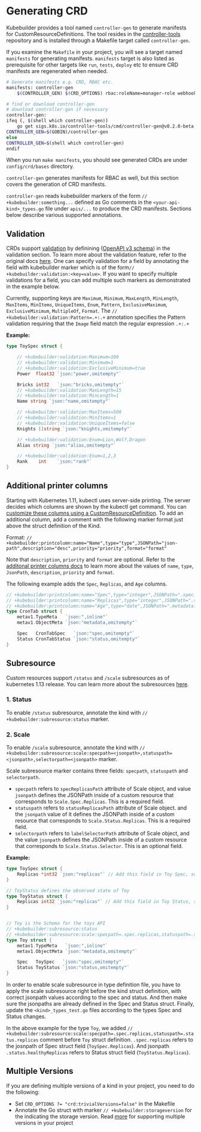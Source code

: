 # Generating CRD

Kubebuilder provides a tool named `controller-gen` to generate manifests for CustomResourceDefinitions. The tool resides in the [controller-tools](http://sigs.k8s.io/controller-tools) repository and is installed through a Makefile target called `controller-gen`. 

If you examine the `Makefile` in your project, you will see a target named `manifests` for generating manifests. `manifests` target is also listed as prerequisite for other targets like `run`, `tests`, `deploy` etc to ensure CRD manifests are regenerated when needed.

```sh
# Generate manifests e.g. CRD, RBAC etc.
manifests: controller-gen
	$(CONTROLLER_GEN) $(CRD_OPTIONS) rbac:roleName=manager-role webhook paths="./..." output:crd:artifacts:config=config/crd/bases

# find or download controller-gen
# download controller-gen if necessary
controller-gen:
ifeq (, $(shell which controller-gen))
	go get sigs.k8s.io/controller-tools/cmd/controller-gen@v0.2.0-beta.2
CONTROLLER_GEN=$(GOBIN)/controller-gen
else
CONTROLLER_GEN=$(shell which controller-gen)
endif
```

When you run `make manifests`, you should see generated CRDs are under `config/crd/bases` directory.

`controller-gen` generates manifests for RBAC as well, but this section covers the generation of CRD manifests.

`controller-gen` reads kubebuilder markers of the form `// +kubebuilder:something...` defined as Go comments in the `<your-api-kind>_types.go` file under `apis/...` to produce the CRD manifests. Sections below describe various supported annotations.

## Validation

CRDs support [validation](https://kubernetes.io/docs/tasks/access-kubernetes-api/custom-resources/custom-resource-definitions/#validation) by definining ([OpenAPI v3 schema](https://github.com/OAI/OpenAPI-Specification/blob/master/versions/3.0.0.md#schemaObject)) in the validation section. To learn more about the validation feature, refer to the original docs [here](https://kubernetes.io/docs/tasks/access-kubernetes-api/custom-resources/custom-resource-definitions/#validation). One can specify validation for a field by annotating the field with kubebuilder marker which is of the form`// +kubebuilder:validation:<key=value>`. If you want to specify multiple validations for a field, you can add multiple such markers as demonstrated in the example below.

Currently, supporting keys are `Maximum`, `Minimum`, `MaxLength`, `MinLength`, `MaxItems`, `MinItems`, `UniqueItems`, `Enum`, `Pattern`, `ExclusiveMaximum`,
 `ExclusiveMinimum`, `MultipleOf`, `Format`. The `// +kubebuilder:validation:Pattern=.+:.+` annotation specifies the Pattern validation requiring that the `Image` field match the regular expression `.+:.+`

**Example:**

```go
type ToySpec struct {

	// +kubebuilder:validation:Maximum=100
	// +kubebuilder:validation:Minimum=1
	// +kubebuilder:validation:ExclusiveMinimum=true
	Power  float32 `json:"power,omitempty"`

	Bricks int32   `json:"bricks,omitempty"`
	// +kubebuilder:validation:MaxLength=15
	// +kubebuilder:validation:MinLength=1
	Name string `json:"name,omitempty"`

	// +kubebuilder:validation:MaxItems=500
	// +kubebuilder:validation:MinItems=1
	// +kubebuilder:validation:UniqueItems=false
	Knights []string `json:"knights,omitempty"`

	// +kubebuilder:validation:Enum=Lion,Wolf,Dragon
	Alias string `json:"alias,omitempty"`

	// +kubebuilder:validation:Enum=1,2,3
	Rank    int    `json:"rank"`
}

```

## Additional printer columns

Starting with Kubernetes 1.11, kubectl uses server-side printing. The server
decides which columns are shown by the kubectl get command. You can 
[customize these columns using a CustomResourceDefinition](https://kubernetes.io/docs/tasks/access-kubernetes-api/custom-resources/custom-resource-definitions/#additional-printer-columns).
To add an additional column, add a comment with the following marker format
just above the struct definition of the Kind.

Format: `// +kubebuilder:printcolumn:name="Name",type="type",JSONPath="json-path",description="desc",priority="priority",format="format"`

Note that `description`, `priority` and `format` are optional. Refer to the
[additonal printer columns docs](https://kubernetes.io/docs/tasks/access-kubernetes-api/custom-resources/custom-resource-definitions/#additional-printer-columns)
to learn more about the values of `name`, `type`, `JsonPath`, `description`, `priority` and `format`.

The following example adds the `Spec`, `Replicas`, and `Age` columns.

```go
// +kubebuilder:printcolumn:name="Spec",type="integer",JSONPath=".spec.cronSpec",description="status of the kind"
// +kubebuilder:printcolumn:name="Replicas",type="integer",JSONPath=".spec.replicas",description="The number of jobs launched by the CronJob"
// +kubebuilder:printcolumn:name="Age",type="date",JSONPath=".metadata.creationTimestamp"
type CronTab struct {
	metav1.TypeMeta   `json:",inline"`
	metav1.ObjectMeta `json:"metadata,omitempty"`

	Spec   CronTabSpec   `json:"spec,omitempty"`
	Status CronTabStatus `json:"status,omitempty"`
}

```


## Subresource
Custom resources support `/status` and `/scale` subresources as of kubernetes
1.13 release. You can learn more about the subresources [here](https://kubernetes.io/docs/tasks/access-kubernetes-api/custom-resources/custom-resource-definitions/#status-subresource).

### 1. Status
To enable `/status` subresource, annotate the kind with `// +kubebuilder:subresource:status` marker.

### 2. Scale
To enable `/scale` subresource, annotate the kind with `// +kubebuilder:subresource:scale:specpath=<jsonpath>,statuspath=<jsonpath>,selectorpath=<jsonpath>` marker.

Scale subresource marker contains three fields: `specpath`, `statuspath` and `selectorpath`.

- `specpath` refers to `specReplicasPath` attribute of Scale object, and value `jsonpath` defines the JSONPath inside of a custom resource that corresponds to `Scale.Spec.Replicas`. This is a required field.
- `statuspath` refers to `statusReplicasPath` attribute of Scale object. and the `jsonpath` value of it defines the JSONPath inside of a custom resource that corresponds to `Scale.Status.Replicas`. This is a required field.
- `selectorpath` refers to `labelSelectorPath` attribute of Scale object, and the value `jsonpath` defines the JSONPath inside of a custom resource that corresponds to `Scale.Status.Selector`. This is an optional field.


**Example:**

```go
type ToySpec struct {
	Replicas *int32 `json:"replicas"` // Add this field in Toy Spec, so the jsonpath to this field is `.spec.replicas`
}

// ToyStatus defines the observed state of Toy
type ToyStatus struct {
	Replicas int32 `json:"replicas"` // Add this field in Toy Status, so the jsonpath to this field is `.status.replicas`
}


// Toy is the Schema for the toys API
// +kubebuilder:subresource:status
// +kubebuilder:subresource:scale:specpath=.spec.replicas,statuspath=.status.replicas
type Toy struct {
	metav1.TypeMeta   `json:",inline"`
	metav1.ObjectMeta `json:"metadata,omitempty"`

	Spec   ToySpec   `json:"spec,omitempty"`
	Status ToyStatus `json:"status,omitempty"`
}

```

In order to enable scale subresource in type definition file, you have to apply the scale subresource right before the kind struct definition, with correct jsonpath values according to the spec and status. And then make sure the jsonpaths are already defined in the Spec and Status struct. Finally, update the `<kind>_types_test.go` files according to the types Spec and Status changes.

In the above example for the type `Toy`, we added `// +kubebuilder:subresource:scale:specpath=.spec.replicas,statuspath=.status.replicas` comment before `Toy` struct definition. `.spec.replicas` refers to the josnpath of Spec struct field (`ToySpec.Replicas`). And jsonpath `.status.healthyReplicas` refers to Status struct field (`ToyStatus.Replicas`).

## Multiple Versions

If you are defining multiple versions of a kind in your project, you need to do
the following:

- Set `CRD_OPTIONS ?= "crd:trivialVersions=false"` in the Makefile
- Annotate the Go struct with marker `// +kubebuilder:storageversion` for the
  indicating the storage version. Read [more](../TODO.md) for supporting
  multiple versions in your project
